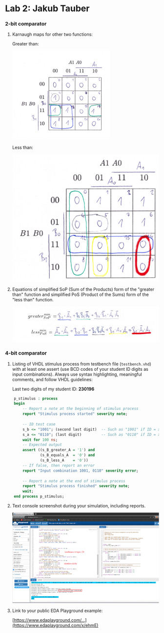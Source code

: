 # Lab 2: Jakub Tauber

### 2-bit comparator

1. Karnaugh maps for other two functions:

   Greater than:

   ![K-maps](greater.png)

   Less than:

   ![K-maps](less1.png)

2. Equations of simplified SoP (Sum of the Products) form of the "greater than" function and simplified PoS (Product of the Sums) form of the "less than" function.

   ![Logic functions](rovnice.png)

### 4-bit comparator

1. Listing of VHDL stimulus process from testbench file (`testbench.vhd`) with at least one assert (use BCD codes of your student ID digits as input combinations). Always use syntax highlighting, meaningful comments, and follow VHDL guidelines:

   Last two digits of my student ID: **230196**

```vhdl
    p_stimulus : process
    begin
        -- Report a note at the beginning of stimulus process
        report "Stimulus process started" severity note;

        -- ID test case
        s_b <= "1001"; (second last digit)  -- Such as "1001" if ID = xxxx96
        s_a <= "0110"; (last digit)         -- Such as "0110" if ID = xxxx96
        wait for 100 ns;
        -- Expected output
        assert ((s_B_greater_A = '1') and
                (s_B_equals_A  = '0') and
                (s_B_less_A    = '0'))
        -- If false, then report an error
        report "Input combination 1001, 0110" severity error;

        -- Report a note at the end of stimulus process
        report "Stimulus process finished" severity note;
        wait;
    end process p_stimulus;
```

2. Text console screenshot during your simulation, including reports.

   ![your figure](eda1.png)

3. Link to your public EDA Playground example:

   [https://www.edaplayground.com/...](https://www.edaplayground.com/x/ehmE)
